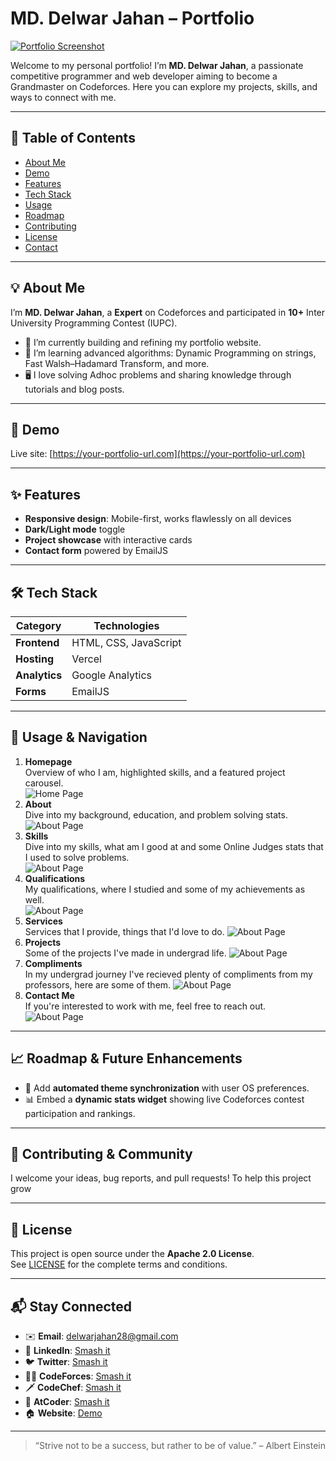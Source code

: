 # MD. Delwar Jahan – Portfolio

[![Portfolio Screenshot](./assets/preview/demo.png)](https://your-portfolio-url.com)

Welcome to my personal portfolio! I’m **MD. Delwar Jahan**, a passionate competitive programmer and web developer aiming to become a Grandmaster on Codeforces. Here you can explore my projects, skills, and ways to connect with me.

---

## 📖 Table of Contents

- [About Me](#about-me)  
- [Demo](#demo)  
- [Features](#features)  
- [Tech Stack](#tech-stack)  
- [Usage](#usage)  
- [Roadmap](#roadmap)  
- [Contributing](#contributing)  
- [License](#license)  
- [Contact](#stay-connected)  

---

## 💡 About Me

I’m **MD. Delwar Jahan**, a **Expert** on Codeforces and participated in **10+** Inter University Programming Contest (IUPC).
- 🔭 I’m currently building and refining my portfolio website.  
- 🌱 I’m learning advanced algorithms: Dynamic Programming on strings, Fast Walsh–Hadamard Transform, and more.  
- 🖥️ I love solving Adhoc problems and sharing knowledge through tutorials and blog posts.

---

## 🚀 Demo

Live site: [https://your-portfolio-url.com](https://your-portfolio-url.com)

---

## ✨ Features

- **Responsive design**: Mobile-first, works flawlessly on all devices  
- **Dark/Light mode** toggle  
- **Project showcase** with interactive cards  
- **Contact form** powered by EmailJS  

---

## 🛠 Tech Stack

| Category        | Technologies                          |
| --------------- | --------------------------------------|
| **Frontend**    | HTML, CSS, JavaScript          |
| **Hosting**     | Vercel                                |
| **Analytics**   | Google Analytics                      |
| **Forms**       | EmailJS                               |

---

## 📝 Usage & Navigation

1. **Homepage**  
   Overview of who I am, highlighted skills, and a featured project carousel.  
   ![Home Page](./assets/preview/preview1.png)
2. **About**  
    Dive into my background, education, and problem solving stats.  
    ![About Page](./assets/preview/preview2.png)
3. **Skills**  
    Dive into my skills, what am I good at and some Online Judges stats that I used to solve problems.  
    ![About Page](./assets/preview/preview3.png)
4. **Qualifications**  
    My qualifications, where I studied and some of my achievements as well.  
    ![About Page](./assets/preview/preview4.png)
5. **Services**  
    Services that I provide, things that I'd love to do. 
    ![About Page](./assets/preview/preview5.png)
6. **Projects**  
    Some of the projects I've made in undergrad life. 
    ![About Page](./assets/preview/preview6.png)
7. **Compliments**  
    In my undergrad journey I've recieved plenty of compliments from my professors, here are some of them. 
    ![About Page](./assets/preview/preview8.png)
8. **Contact Me**  
    If you're interested to work with me, feel free to reach out. 
    ![About Page](./assets/preview/preview9.png)

---

## 📈 Roadmap & Future Enhancements

  - 🔄 Add **automated theme synchronization** with user OS preferences.  
  - 📊 Embed a **dynamic stats widget** showing live Codeforces contest participation and rankings.  

---

## 🤗 Contributing & Community

I welcome your ideas, bug reports, and pull requests! To help this project grow

---

## 📜 License

This project is open source under the **Apache 2.0 License**.  
See [LICENSE](./LICENSE) for the complete terms and conditions.

---

## 📬 Stay Connected

- ✉️ **Email**: delwarjahan28@gmail.com  
- 💼 **LinkedIn**: [Smash it](https://www.linkedin.com/in/delwar-jahan-957067251/)  
- 🐦 **Twitter**: [Smash it](https://x.com/delwar03)  
- 👨‍💻 **CodeForces**: [Smash it](https://codeforces.com/profile/delwar_03_)  
- 🗡️ **CodeChef**: [Smash it](https://www.codechef.com/users/delwar03)  
- 🎯 **AtCoder**: [Smash it](https://atcoder.jp/users/delwar_03_)  
- 🏠 **Website**: [Demo](https://your-portfolio-url.com)

---

> “Strive not to be a success, but rather to be of value.” – Albert Einstein  
